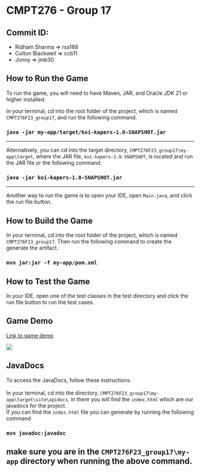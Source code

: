 # CMPT276 - Group 17

## Commit ID:
- Ridham Sharma => rsa188
- Colton Blackwell => ccb11
- Jonny => jmb30

## How to Run the Game
  To run the game, you will need to have Maven, JAR, and Oracle JDK 21 or higher installed.
  
  In your terminal, cd into the root folder of the project, which is named `CMPT276F23_group17`, and run the following command.
  ### `java -jar my-app/target/koi-kapers-1.0-SNAPSHOT.jar`
  ----
  Alternatively, you can cd into the target directory, `CMPT276F23_group17\my-app\target`, where the JAR file, `koi-kapers-1.0-SNAPSHOT`, is located and run the JAR file or the following command.
  ### ```java -jar koi-kapers-1.0-SNAPSHOT.jar```
  ----
  Another way to run the game is to open your IDE, open ```Main.java```, and click the run file button.

## How to Build the Game
  In your terminal, cd into the root folder of the project, which is named `CMPT276F23_group17`. Then run the following command to create the generate the artifact.
   ### `mvn jar:jar -f my-app/pom.xml`

## How to Test the Game
  In your IDE, open one of the test classes in the test directory and click the run file button to run the test cases.
## Game Demo
[Link to game demo](https://youtu.be/cZQ1i3oe57I)

![](https://github.sfu.ca/saba/CMPT276F23_group17/blob/main/Documents/phase4-video%20(1).gif)

## JavaDocs
  To access the JavaDocs, follow these instructions.\
  \
  In your terminal, cd into the directory,  `CMPT276F23_group17\my-app\target\site\apidocs`, in there you will find the `index.html` which are our javadocs for the project.\
  If you can find the `index.html` file you can generate by running the following command
  ### ```mvn javadoc:javadoc```
  make sure you are in the `CMPT276F23_group17\my-app` directory when running the above command.
   ----
  
  
